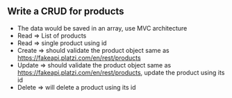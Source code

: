 ## Write a CRUD for products
- The data would be saved in an array, use MVC architecture
- Read => List of products
- Read => single product using id
- Create => should validate the product object same as https://fakeapi.platzi.com/en/rest/products
- Update => should validate the product object same as https://fakeapi.platzi.com/en/rest/products, update the product using its id
- Delete => will delete a product using its id